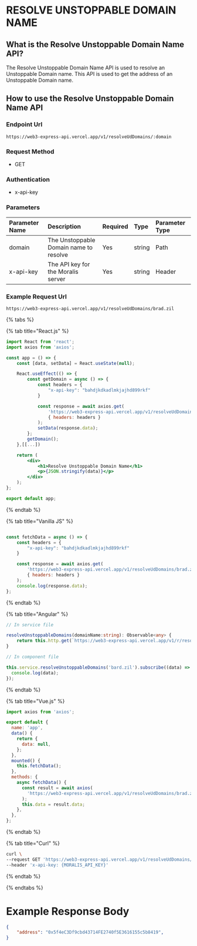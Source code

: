 # RESOLVE UNSTOPPABLE DOMAIN NAME

## What is the Resolve Unstoppable Domain Name API?

The Resolve Unstoppable Domain Name API is used to resolve an Unstoppable Domain name. This API is used to get the address of an Unstoppable Domain name.

<!-- How to call the enpiont  -->

## How to use the Resolve Unstoppable Domain Name API

### Endpoint Url

```text
https://web3-express-api.vercel.app/v1/resolveUdDomains/:domain
```

### Request Method

* GET

### Authentication

* x-api-key

### Parameters

| Parameter Name | Description | Required | Type | Parameter Type | 
| :--- | :--- | :--- | :--- | :--- |
| domain | The Unstoppable Domain name to resolve | Yes | string | Path |
|x-api-key| The API key for the Moralis server | Yes | string | Header |

### Example Request Url

```text
https://web3-express-api.vercel.app/v1/resolveUdDomains/brad.zil
```

{% tabs %}

{% tab title="React.js" %}

```jsx
import React from 'react';
import axios from 'axios';

const app = () => {
    const [data, setData] = React.useState(null);

    React.useEffect(() => {
        const getDomain = async () => {
            const headers = {
                "x-api-key": "bahdjkdkadlmkjajhd899rkf"
            }

            const response = await axios.get(
                'https://web3-express-api.vercel.app/v1/resolveUdDomains/brad.zil',
                { headers: headers }
            );
            setData(response.data);
        };
        getDomain();
    },[[...])

    return (
        <div>
            <h1>Resolve Unstoppable Domain Name</h1>
            <p>{JSON.stringify(data)}</p>
        </div>
    );
};

export default app;
```

{% endtab %}

{% tab title="Vanilla JS" %}

```js

const fetchData = async () => {
    const headers = {
        "x-api-key": "bahdjkdkadlmkjajhd899rkf"
    }

    const response = await axios.get(
        'https://web3-express-api.vercel.app/v1/resolveUdDomains/brad.zil',
        { headers: headers }
    );
    console.log(response.data);
};
```

{% endtab %}

{% tab title="Angular" %}

```ts
// In service file

resolveUnstoppableDomains(domainName:string): Observable<any> {
    return this.http.get(`https://web3-express-api.vercel.app/v1/r/resolveUdDomains/${address}`, headers)
}

// In component file

this.service.resolveUnstoppableDomains('bard.zil').subscribe((data) => {
  console.log(data);
});
```

{% endtab %}

{% tab title="Vue.js" %}

```js
import axios from 'axios';

export default {
  name: 'app',
  data() {
    return {
      data: null,
    };
  },
  mounted() {
    this.fetchData();
  },
  methods: {
    async fetchData() {
      const result = await axios(
        'https://web3-express-api.vercel.app/v1/resolveUdDomains/brad.zil',
      );
      this.data = result.data;
    },
  },
};
```

{% endtab %}

{% tab title="Curl" %}

```bash
curl \
--request GET 'https://web3-express-api.vercel.app/v1/resolveUdDomains/brad.zil' \
--header 'x-api-key: {MORALIS_API_KEY}'
```


{% endtab %}

{% endtabs %}

# Example Response Body

```json
{
    "address": "0x5f4eC3Df9cbd43714FE2740f5E3616155c5b8419",
}
```
